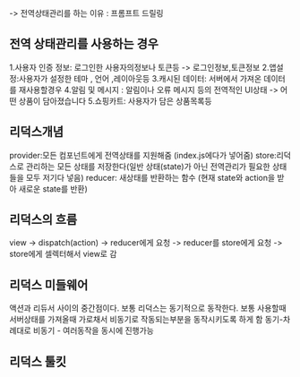 -> 전역상태관리를 하는 이유 : 프롬프트 드릴링

## 전역 상태관리를 사용하는 경우
1.사용자 인증 정보: 로그인한 사용자의정보나 토큰등 -> 로그인정보,토큰정보
2.앱설정:사용자가 설정한 테마 , 언어 ,레이아웃등
3.캐시된 데이터: 서버에서 가져온 데이터를 재사용할경우
4.알림 및 메시지 : 알림이나 오류 메시지 등의 전역적인 UI상태 -> 어떤 상품이 담아졌습니다
5.쇼핑카트: 사용자가 담은 상품목록등

## 리덕스개념 
provider:모든 컴포넌트에게 전역상태를 지원해줌 (index.js에다가 넣어줌)
store:리덕스로 관리하는 모든 상태를 저장한다(일반 상태(state)가 아닌 전역관리가 필요한 상태들을 모두 저기다 넣음)
reducer: 새상태를 반환하는 함수 (현재 state와 action을 받아 새로운 state를 반환) 


## 리덕스의 흐름
view -> dispatch(action) -> reducer에게 요청 -> reducer를 store에게 요청 -> store에게 셀렉터해서 view로 감


## 리덕스 미들웨어
액션과 리듀서 사이의 중간점이다. 
보통 리덕스는 동기적으로 동작한다.
보통 사용할때 서버상태를 가져올때 가로채서 비동기로 작동되는부분을 동작시키도록 하게 함
동기-차례대로
비동기 - 여러동작을 동시에 진행가능




## 리덕스 툴킷







